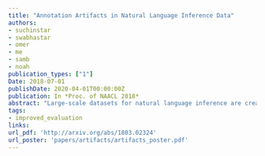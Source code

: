 ```yaml
---
title: "Annotation Artifacts in Natural Language Inference Data"
authors:
- suchinstar
- swabhastar
- omer
- me
- samb
- noah
publication_types: ["1"]
Date: 2018-07-01
publishDate: 2020-04-01T00:00:00Z
publication: In *Proc. of NAACL 2018*
abstract: "Large-scale datasets for natural language inference are created by presenting crowd workers with a sentence (premise), and asking them to generate three new sentences (hypotheses) that it entails, contradicts, or is logically neutral with respect to. We show that, in a significant portion of such data, this protocol leaves clues that make it possible to identify the label by looking only at the hypothesis, without observing the premise. Specifically, we show that a simple text categorization model can correctly classify the hypothesis alone in about 67% of SNLI (Bowman et al., 2015) and 53% of MultiNLI (Williams et al., 2018). Our analysis reveals that specific linguistic phenomena such as negation and vagueness are highly correlated with certain inference classes. Our findings suggest that the success of natural language inference models to date has been overestimated, and that the task remains a hard open problem."
tags:
- improved_evaluation
links:
url_pdf: 'http://arxiv.org/abs/1803.02324'
url_poster: 'papers/artifacts/artifacts_poster.pdf'
---
```

